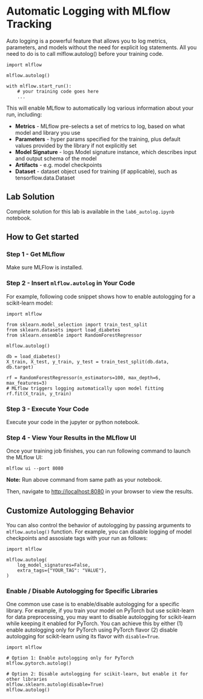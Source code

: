 # Automatic Logging with MLflow Tracking

Auto logging is a powerful feature that allows you to log metrics, parameters, and models without the need for explicit log statements. All you need to do is to call mlflow.autolog() before your training code.

```
import mlflow

mlflow.autolog()

with mlflow.start_run():
    # your training code goes here
    ...
```



This will enable MLflow to automatically log various information about
your run, including:

- **Metrics** - MLflow pre-selects a set of metrics to log, based on
    what model and library you use
- **Parameters** - hyper params specified for the training, plus
    default values provided by the library if not explicitly set
- **Model Signature** - logs Model signature instance, which describes input and output schema of the model
- **Artifacts** - e.g. model checkpoints
- **Dataset** - dataset object used for training (if applicable), such
    as tensorflow.data.Dataset


Lab Solution
-------------

Complete solution for this lab is available in the `lab6_autolog.ipynb` notebook.


## How to Get started


### Step 1 - Get MLflow 

Make sure MLFlow is installed.


### Step 2 - Insert `mlflow.autolog` in Your Code

For example, following code snippet shows how to enable autologging for
a scikit-learn model:

```
import mlflow

from sklearn.model_selection import train_test_split
from sklearn.datasets import load_diabetes
from sklearn.ensemble import RandomForestRegressor

mlflow.autolog()

db = load_diabetes()
X_train, X_test, y_train, y_test = train_test_split(db.data, db.target)

rf = RandomForestRegressor(n_estimators=100, max_depth=6, max_features=3)
# MLflow triggers logging automatically upon model fitting
rf.fit(X_train, y_train)
```


### Step 3 - Execute Your Code 

Execute your code in the jupyter or python notebook.


### Step 4 - View Your Results in the MLflow UI

Once your training job finishes, you can run following command to launch
the MLflow UI:

`mlflow ui --port 8080`

**Note:** Run above command from same path as your notebook.

Then, navigate to [http://localhost:8080](http://localhost:8080/) in
your browser to view the results.


## Customize Autologging Behavior

You can also control the behavior of autologging by passing arguments to `mlflow.autolog()` function. For example, you can disable logging of model checkpoints and assosiate tags with your run as follows:


```
import mlflow

mlflow.autolog(
    log_model_signatures=False,
    extra_tags={"YOUR_TAG": "VALUE"},
)
```


### Enable / Disable Autologging for Specific Libraries


One common use case is to enable/disable autologging for a specific
library. For example, if you train your model on PyTorch but use
scikit-learn for data preprocessing, you may want to disable autologging
for scikit-learn while keeping it enabled for PyTorch. You can achieve
this by either (1) enable autologging only for PyTorch using PyTorch
flavor (2) disable autologging for scikit-learn using its flavor with
`disable=True`.

```
import mlflow

# Option 1: Enable autologging only for PyTorch
mlflow.pytorch.autolog()

# Option 2: Disable autologging for scikit-learn, but enable it for other libraries
mlflow.sklearn.autolog(disable=True)
mlflow.autolog()
```
